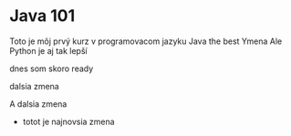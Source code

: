 # Java 101
Toto je môj prvý kurz v programovacom jazyku Java the best
Ymena
Ale Python je aj tak lepší

dnes som skoro ready

dalsia zmena

A dalsia zmena

* totot je najnovsia zmena
